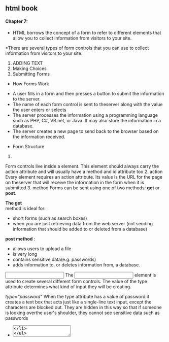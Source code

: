 ## html book

#### Chapter 7:

- HTML borrows the concept of a form to refer to different elements that allow you to collect information from visitors to
your site.

*There are several types of form controls that you can use to collect information from visitors
to your site.
1. ADDING TEXT
2. Making Choices
3. Submitting Forms

* How Forms Work
- A user fills in a form and then presses a button to submit the information to the server.
- The name of each form control is sent to theserver along with the value the user enters or selects
- The server processes the information using a programming language such as PHP, C#, VB.net, or Java. It may also store the information in a database.
- The server creates a new page to send back to the browser based on the information received.

* Form Structure
1. <form>
Form controls live inside a<form> element. This element should always carry the action attribute and will usually have a method and id attribute too
2. action
Every <form> element requires an action attribute. Its value is the URL for the page on theserver that will receive the information in the form when it is submitted
3. method
Forms can be sent using one of two methods: **get** or **post**.

**The get**                                               
method is ideal for:
* short forms (such as search boxes)
* when you are just retrieving data from the web server (not sending information that should be added to or deleted from a database)

**post method** :
* allows users to upload a file
* is very long
* contains sensitive data(e.g. passwords)
* adds information to, or deletes information from, a database.

<input>
The <input> element is used to create several different form
controls. The value of the type attribute determines what kind of input they will be creating.

*type="password"* When the type attribute has a value of password it creates a text box that acts just like a single-line text input, except the characters are blocked out. They are hidden in this way so that if someone is looking overthe user's shoulder, they cannot see sensitive data such as passwords

- <textarea>
The <textarea> element is used to create a mutli-line text input. Unlike other input elements this is not an empty element. It should therefore have an opening and a closing tag

- *type="radio"*
Radio buttons allow users to pick just one of a number of options.

- *type="checkbox"* Checkboxes allow users to select (and unselect) one or more options in answer to a question.

- <select>
A drop down list box (also known as a select box) allows users to select one option from adrop down list.

- *type="file"* This type of input creates a box that looks like a text input followed by a browse button. 

- type="submit" The submit button is used to send a form to the server.

- <button>
The <button> element was introduced to allow users more
control over how their buttons appear, and to allow other
elements to appear inside the button.
This means that you can combine text and images between the opening <button>
tag and closing </button> tag.

The <label> element can be used in two ways. It can:
1. Wrap around both the text description and the form input
(as shown on the first line of the example to your right).

2. Be kept separate from the form control and use the for
attribute to indicate which form control it is a label for (as shown
with the radio buttons)


Grouping Form Elements:
<fieldset>You can group related form controls together inside the
This is particularly helpful for longer forms. Most browsers will show the fieldset with a line around the edge to show how they are related. The appearance of these lines can be adjusted using CSS

*HTML5 introduces new form elements which make it easier for visitors to fill in forms.*

**Validation** helps ensure the user enters information in a
form that the server will be able to understand when the form is submitted:
- Reduce the amount of work the server has to do
- Enables users to see if there are problems with the form faster than if validation were
performed on the server.


#### Chapter 14:
list-style-type :allows you to control the shape or style of a bullet point (also known as a marker).

* Unordered Lists
For an unordered list you can use
the following values:
 none
 disc
 circle
 square
* Ordered Lists
For an ordered (numbered) list
you can use the following values:
- decimal
1 2 3
- decimal-leading-zero
01 02 03
- lower-alpha
a b c
- upper-alpha
A B C
- lower-roman
i. ii. iii.
- upper-roman
I II III


*You can specify an image to act as a bullet point using the list-style-image property*

* Lists are indented into the page by default and the list-styleposition property indicates whether the marker should appear on the inside or the outside of the box containing the main points:
1. outside
2. inside

*list-style, and it allows you to express the markers' style, image and position properties in any order*

*  use the *empty-cells* property to specify whether or not their
borders should be shown. Since browsers treat empty cells in different ways, if you want to explicitly show or hide borderson any empty cells then you should use this property. It can take one of three values:
1. show
2. hide
3. inherit

**font-size** sets the size of the text entered by the user.
**color** sets the text color, and
**background-color** sets the background color of the input.
**border** adds a border around the edge of the input box, and
**border-radius** can be used
to create rounded corners (for browsers that support this property).
**focus** pseudo-class is used to change the background color of the text input when it is being used
**hover** psuedo-class applies the same styles when the user hovers over them

### javascript book:

##### Chapter 6:
 - Scripts often respond to these events by updating the content of the web page  which makes the page feel more interactive.

 DIFFERENT EVENT TYPES:
 1. UIEVENTS Occur when a user interacts with the browser's user interface (UI) rather than the web page
 2. KEYBOARD EVENTS Occur when a user interacts with the keyboard (see also input event)
 3. MOUSE EVENTS Occur when a user interacts with a mouse. trackpad, or touchscreen

- When an event has occurred, it is often described as having fired or been raised. In the diagram on the right, if the user is tapping on a link, a
cl ick event would fire in the browser.
- Events are said to trigger a function or script. When the click event fires on the element in this diagram, it could trigger a script that enlarges
the selected item. 

4. FOCUS EVENTS Occur when an element (e.g., a link or form field) gains or loses focus 
5. FORM EVENTS Occur when a user interacts with a form element
6. MUTATION EVENTS Occur when the DOM structure has been changed by a script 

**event handling** :When the user interacts with the HTML on a web page, there are three steps involved in getting it to trigger some JavaScript code.
steps:
- Select t he element node(s) you want the script to respond to. 
- Indicate which event on the selected node(s) will trigger the response. 
- State the code you want to run when the event occurs

* THREE WAYS TO BIND AN EVENT TO AN ELEMENT :
1. HTML EVENT HANDLERS:This is *bad practice*, but you need to be aware of it because you may see it in older code.
2. TRADITIONAL DOM EVENT HANDLERS :All modern browsers understand this way of creating an event handler, but you can only attach one function to each event handler.
3. DOM LEVEL 2 EVENT LISTENERS : more recent approach to handling events. They can deal with more than one function at a time but they are not supported in older browsers. 

*Because you cannot have parentheses after the function names in event handlers or listeners, passing arguments requires a workaround.*

- When an event occurs, the **event object** tells you information about the event, and the element it happened upon. 

1. The function is called check Length() rather than checkUsername (). It can be used on any text input.
2. The event object is passed to the event listener. The code includes fallbacks for IES-8
3. In order to determine which element the user was interacting with, the function uses the event object's target property (and for IES-8 it uses the equivalent s rcEl ement property)

Creating event listeners for a lot of elements can slow down a page, but event flow allows you to listen for an event on a parent element

* BENEFITS OF EVENT DELEGATION:
 - WORKS WITH NEW ELEMENTS 
 - SOLVES LIM ITATIONS WITH this KEYWORD
 - SIMPLIFIES YOUR CODE

The event object has methods that change: the default behavior of an element and how the element's ancestors respond to the event. 
- reventDef au 1t () 
- stopPropagation() 
- USING BOTH METHODS 

When calling a function, the event object's target property is the best way to determine which element the event occurred on. But you may see
the approach below used; it relies on the **this** keyword:The this keyword refers to the owner of a function

* Events are defined in:
- The W3C DOM specification
- The HTMLS specification
- In Browser Object Models 

User interface CUI) events occur as a result of interaction with the browser window rather than the HTML page contained within it, e.g., a page having loaded or the browser window being resized. 

The HTML elements you can interact with, such as links and form
elements, can gain focus. These events fire when they gain or lose focus. 

The **mouse events** are fired when the mouse is moved and also when its
buttons are clicked. 
- *mousedown* Fires when the user clicks down on any mouse button.
- *mouseup* Fires when the user releases a mouse button.
- *mouseover* Fires when the cursor was outside an element and is then
moved inside it
- *mouseout* Fires when the cursor is over an element, and then moves onto another element - outside of the current element or child of it 
- *mousemove* Fires when the cursor is moved around an element. This event is repeatedly fired

* The aim of this example is to use the **c1ick** event to remove the big note that has been added to the middle of the page. 
The keyboard events are fired when a user interacts with the keyboard 

The **keyboard events** are fired when a user interacts with the keyboard 

input Fires when the value of an <input> or <textarea> element changes
keydown Fires when the user presses any key on the keyboard.
keypress Fires when the user presses a key that would result in a character being shown on the screen.
keyup Fires when the user releases a key on the keyboard

**MUTATION EVENTS & OBSERVERS** 
is triggerd by Whenever elements are added to or removed from the DOM, its
structure changes. 

*Binding is the process of stating which event you are waiting to happen, and which element you are waiting for that event to happen upon.*

*The most commonly used events are W3C DOM events, although there are others in the HTMLS specification as well as browser-specific events*